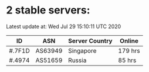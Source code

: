 # 2 stable servers:

Latest update at: Wed Jul 29 15:10:11 UTC 2020

| ID | ASN | Server Country | Online |
| -- | --- | -------------- | ------ |
| #.7F1D | AS63949 | Singapore | 179 hrs |
| #.4974 | AS51659 | Russia | 85 hrs |


